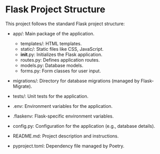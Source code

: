 # Flask Project Structure

This project follows the standard Flask project structure:

- app/: Main package of the application.
    - templates/: HTML templates.
    - static/: Static files like CSS, JavaScript.
    - __init__.py: Initializes the Flask application.
    - routes.py: Defines application routes.
    - models.py: Database models.
    - forms.py: Form classes for user input.

- migrations/: Directory for database migrations (managed by Flask-Migrate).

- tests/: Unit tests for the application.

- .env: Environment variables for the application.

- .flaskenv: Flask-specific environment variables.

- config.py: Configuration for the application (e.g., database details).

- README.md: Project description and instructions.

- pyproject.toml: Dependency file managed by Poetry.
